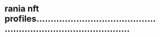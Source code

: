 # rania nft profiles......................................................................................

